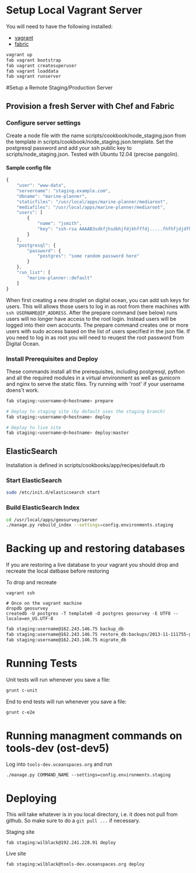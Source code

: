 
# Setup Local Vagrant Server
You will need to have the following installed:
- [vagrant](https://www.vagrantup.com/)
- [fabric](http://www.fabfile.org/)

```bash
vagrant up
fab vagrant bootstrap
fab vagrant createsuperuser
fab vagrant loaddata
fab vagrant runserver
```

#Setup a Remote Staging/Production Server
## Provision a fresh Server with Chef and Fabric
### Configure server settings
Create a node file with the name scripts/cookbook/node_staging.json from the template in scripts/cookbook/node_staging.json.template.  Set the postgresql password and add your ssh public key to scripts/node_staging.json.  Tested with Ubuntu 12.04 (precise pangolin).

#### Sample config file
```javascript
{
    "user": "www-data",
    "servername": "staging.example.com",
    "dbname": "marine-planner",
    "staticfiles": "/usr/local/apps/marine-planner/mediaroot",
    "mediafiles": "/usr/local/apps/marine-planner/mediaroot",
    "users": [
        {
            "name": "jsmith",
            "key": "ssh-rsa AAAAB3sdkfjhsdkhjfdjkhfffdj.....fhfhfjdjdfhQ== jsmith@machine.local"
        }
    ],
    "postgresql": {
        "password": {
            "postgres": "some random password here"
        }
    },
    "run_list": [
        "marine-planner::default"
    ]
}
```
When first creating a new droplet on digital ocean, you can add ssh keys for users. This will
allows those users to log in as root from there machines with `ssh USERNAME@IP_ADDRESS`.  After the prepare command (see below) runs users will no longer have access to the root login. Instead users will be logged into their own acocunts.  The prepare command creates one or more users with sudo access based on the list of users specified in the json file. If you need to log in as root you will need to reuqest the root password from Digital Ocean. 

### Install Prerequisites and Deploy
These commands install all the prerequisites, including postgresql, python and all the required modules in a virtual environment as well as gunicorn and nginx to serve the static files. Try running with 'root' if your username doens't work.
```bash
fab staging:<username>@<hostname> prepare

# Deploy to staging site (by default uses the staging branch)
fab staging:<username>@<hostname> deploy

# Deploy to live site
fab staging:<username>@<hostname> deploy:master


```
## ElasticSearch
Installation is defined in scripts/cookbooks/app/recipes/default.rb

### Start ElasticSearch
```bash
sudo /etc/init.d/elasticsearch start
```
### Build ElasticSearch Index
```bash
cd /usr/local/apps/geosurvey/server
./manage.py rebuild_index --settings=config.environments.staging
```



# Backing up and restoring databases

If you are restoring a live database to your vagrant you should drop and recreate the local datbase before restoring

To drop and recreate
```
vagrant ssh

# Once on the vagrant machine
dropdb geosurvey 
createdb -U postgres -T template0 -O postgres geosurvey -E UTF8 --locale=en_US.UTF-8
```


```bash
fab staging:username@162.243.146.75 backup_db
fab staging:username@162.243.146.75 restore_db:backups/2013-11-111755-geosurvey.dump
fab staging:username@162.243.146.75 migrate_db
```

# Running Tests

Unit tests will run whenever you save a file:

```bash
grunt c-unit
```

End to end tests will run whenever you save a file:


```bash
grunt c-e2e
```


# Running managment commands on tools-dev (ost-dev5)
Log into `tools-dev.oceanspaces.org` and run

```
./manage.py COMMAND_NAME --settings=config.environments.staging
```


# Deploying
This will take whatever is in you local directory, i.e. it does not pull from github. So make sure to do a `git pull ...` if necessary.

Staging site
```
fab staging:wilblack@192.241.228.91 deploy
```

Live site
```
fab staging:wilblack@tools-dev.oceanspaces.org deploy
```
